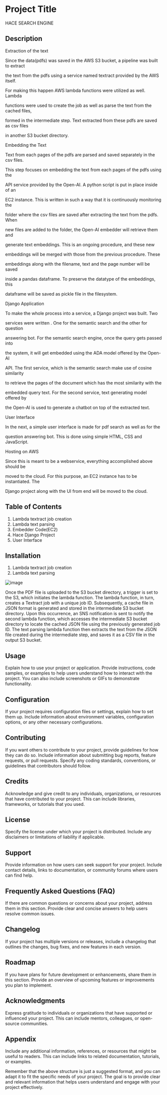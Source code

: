 # Project Title

HACE SEARCH ENGINE

## Description

Extraction of the text 

Since the data(pdfs) was saved in the AWS S3 bucket, a pipeline was built to extract

the text from the pdfs using a service named textract provided by the AWS itself.

For making this happen AWS lambda functions were utilized as well. Lambda

functions were used to create the job as well as parse the text from the cached files,

formed in the intermediate step. Text extracted from these pdfs are saved as csv files

in another S3 bucket directory. 

Embedding the Text 

Text from each pages of the pdfs are parsed and saved separately in the csv files. 

This step focuses on embedding the text from each pages of the pdfs using the 

API service provided by the Open-AI. A python script is put in place inside of an 

EC2 instance. This is written in such a way that it is continuously monitoring the 

folder where the csv files are saved after extracting the text from the pdfs. When 

new files are added to the folder, the Open-AI embedder will retrieve them and 

generate text embeddings. This is an ongoing procedure, and these new 

embeddings will be merged with those from the previous procedure. These 

embeddings along with the filename, text and the page number will be saved 

inside a pandas dataframe. To preserve the datatype of the embeddings, this 

dataframe will be saved as pickle file in the filesystem. 

Django Application 

To make the whole process into a service, a Django project was built. Two 

services were written . One for the semantic search and the other for question 

answering bot. For the semantic search engine, once the query gets passed into 

the system, it will get embedded using the ADA model offered by the Open-AI 

API. The first service, which is the semantic search make use of cosine similarity 

to retrieve the pages of the document which has the most similarity with the 

embedded query text. For the second service, text generating model offered by 

the Open-AI is used to generate a chatbot on top of the extracted text. 

User Interface 

In the next, a simple user interface is made for pdf search as well as for the 

question answering bot. This is done using simple HTML, CSS and JavaScript. 

Hosting on AWS 

Since this is meant to be a webservice, everything accomplished above should be 

moved to the cloud. For this purpose, an EC2 instance has to be instantiated. The 

Django project along with the UI from end will be moved to the cloud. 



## Table of Contents

1. Lambda textract job creation 
2. Lambda text parsing
3. Embedder Code(EC2)
4. Hace Django Project
5. User Interface

## Installation

1. Lambda textract job creation
2. Lambda text parsing

  ![image](https://github.com/Geo4367/Project_HACE/assets/86464328/2646b335-1162-4791-8a5c-eced445d02b3)
  
  Once the PDF file is uploaded to the S3 bucket directory, a trigger is set to the S3, which initiates the lambda function. The lambda function, in turn, creates a Textract job with a unique job ID. Subsequently, a cache file in JSON format is generated and stored in the intermediate S3 bucket directory. Upon this occurrence, an SNS notification is sent to notify the second lambda function, which accesses the intermediate S3 bucket directory to locate the cached JSON file using the previously generated job ID. The text parsing lambda function then extracts the text from the JSON file created during the intermediate step, and saves it as a CSV file in the output S3 bucket.
  
  

  


## Usage

Explain how to use your project or application. Provide instructions, code samples, or examples to help users understand how to interact with the project. You can also include screenshots or GIFs to demonstrate functionality.

## Configuration

If your project requires configuration files or settings, explain how to set them up. Include information about environment variables, configuration options, or any other necessary configurations.

## Contributing

If you want others to contribute to your project, provide guidelines for how they can do so. Include information about submitting bug reports, feature requests, or pull requests. Specify any coding standards, conventions, or guidelines that contributors should follow.

## Credits

Acknowledge and give credit to any individuals, organizations, or resources that have contributed to your project. This can include libraries, frameworks, or tutorials that you used.

## License

Specify the license under which your project is distributed. Include any disclaimers or limitations of liability if applicable.

## Support

Provide information on how users can seek support for your project. Include contact details, links to documentation, or community forums where users can find help.

## Frequently Asked Questions (FAQ)

If there are common questions or concerns about your project, address them in this section. Provide clear and concise answers to help users resolve common issues.

## Changelog

If your project has multiple versions or releases, include a changelog that outlines the changes, bug fixes, and new features in each version.

## Roadmap

If you have plans for future development or enhancements, share them in this section. Provide an overview of upcoming features or improvements you plan to implement.

## Acknowledgments

Express gratitude to individuals or organizations that have supported or influenced your project. This can include mentors, colleagues, or open-source communities.

## Appendix

Include any additional information, references, or resources that might be useful to readers. This can include links to related documentation, tutorials, or examples.

Remember that the above structure is just a suggested format, and you can adapt it to fit the specific needs of your project. The goal is to provide clear and relevant information that helps users understand and engage with your project effectively.
